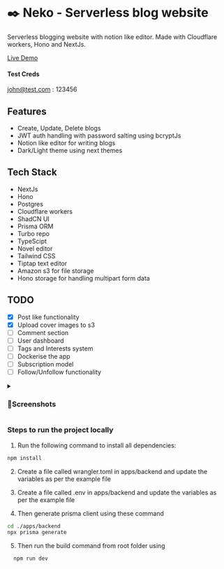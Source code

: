 # ✒️ Neko - Serverless blog website

Serverless blogging website with notion like editor. Made with Cloudflare workers, Hono and NextJs.

[Live Demo](https://neko-serverless-blogging-website-frontend.vercel.app/)
#### Test Creds
john@test.com : 123456

## Features
- Create, Update, Delete blogs
- JWT auth handling with password salting using bcryptJs
- Notion like editor for writing blogs
- Dark/Light theme using next themes

## Tech Stack
- NextJs
- Hono
- Postgres
- Cloudflare workers
- ShadCN UI
- Prisma ORM
- Turbo repo
- TypeScipt
- Novel editor
- Tailwind CSS
- Tiptap text editor
- Amazon s3 for file storage
- Hono storage for handling multipart form data

## TODO
- [x] Post like functionality
- [x] Upload cover images to s3
- [ ] Comment section
- [ ] User dashboard
- [ ] Tags and Interests system
- [ ] Dockerise the app
- [ ] Subscription model
- [ ] Follow/Unfollow functionality

<details>
  <summary><h3>🌈Screenshots</h3></summary>
  
<img src="https://imgur.com/GDx04RC.png" width=40%>
<img src="https://imgur.com/A8CXDHJ.png" width=40%>
<img src="https://imgur.com/NrZudj0.png" width=40%>
<img src="https://imgur.com/c9ZgFIC.png" width=40%>
<img src="https://imgur.com/T1QtXOe.png" width=40%>
<img src="https://imgur.com/T6hR6WF.png" width=40%>
<img src="https://imgur.com/r32e0zZ.png" width=40%>
  
</details>

### Steps to run the project locally

1. Run the following command to install all dependencies:

```sh
npm install
```

2. Create a file called wrangler.toml in apps/backend and update the variables as per the example file

3. Create a file called .env in apps/backend and update the variables as per the example file 

4. Then generate prisma client using these command

```sh
cd ./apps/backend
npx prisma generate
```

5. Then run the build command from root folder using
```sh
  npm run dev
```
